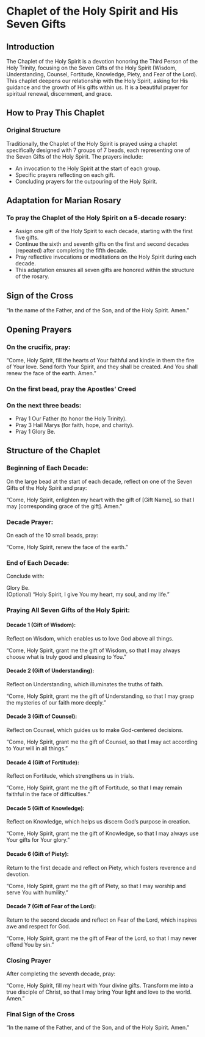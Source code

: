 # Chaplet of the Holy Spirit and His Seven Gifts

## Introduction

The Chaplet of the Holy Spirit is a devotion honoring the Third Person of the Holy Trinity, focusing on the Seven Gifts of the Holy Spirit (Wisdom, Understanding, Counsel, Fortitude, Knowledge, Piety, and Fear of the Lord). This chaplet deepens our relationship with the Holy Spirit, asking for His guidance and the growth of His gifts within us. It is a beautiful prayer for spiritual renewal, discernment, and grace.

## How to Pray This Chaplet

### Original Structure

Traditionally, the Chaplet of the Holy Spirit is prayed using a chaplet specifically designed with 7 groups of 7 beads, each representing one of the Seven Gifts of the Holy Spirit. The prayers include:

 * An invocation to the Holy Spirit at the start of each group.
 * Specific prayers reflecting on each gift.
 * Concluding prayers for the outpouring of the Holy Spirit.

## Adaptation for Marian Rosary

### To pray the Chaplet of the Holy Spirit on a 5-decade rosary:

 * Assign one gift of the Holy Spirit to each decade, starting with the first five gifts.
 * Continue the sixth and seventh gifts on the first and second decades (repeated) after completing the fifth decade.
 * Pray reflective invocations or meditations on the Holy Spirit during each decade.
 * This adaptation ensures all seven gifts are honored within the structure of the rosary.

## Sign of the Cross

“In the name of the Father, and of the Son, and of the Holy Spirit. Amen.”

## Opening Prayers

### On the crucifix, pray:

“Come, Holy Spirit, fill the hearts of Your faithful and kindle in them the fire of Your love. Send forth Your Spirit, and they shall be created. And You shall renew the face of the earth. Amen.”

### On the first bead, pray the Apostles’ Creed

### On the next three beads:

 * Pray 1 Our Father (to honor the Holy Trinity).
 * Pray 3 Hail Marys (for faith, hope, and charity).
 * Pray 1 Glory Be.

## Structure of the Chaplet

### Beginning of Each Decade:

On the large bead at the start of each decade, reflect on one of the Seven Gifts of the Holy Spirit and pray:

“Come, Holy Spirit, enlighten my heart with the gift of [Gift Name], so that I may [corresponding grace of the gift]. Amen.”

### Decade Prayer:

On each of the 10 small beads, pray:

“Come, Holy Spirit, renew the face of the earth.”

### End of Each Decade:

Conclude with:

Glory Be.  
(Optional) “Holy Spirit, I give You my heart, my soul, and my life.”

### Praying All Seven Gifts of the Holy Spirit:

#### Decade 1 (Gift of Wisdom):  

Reflect on Wisdom, which enables us to love God above all things.

“Come, Holy Spirit, grant me the gift of Wisdom, so that I may always choose what is truly good and pleasing to You.”

#### Decade 2 (Gift of Understanding):

Reflect on Understanding, which illuminates the truths of faith.

“Come, Holy Spirit, grant me the gift of Understanding, so that I may grasp the mysteries of our faith more deeply.”

#### Decade 3 (Gift of Counsel):

Reflect on Counsel, which guides us to make God-centered decisions.

“Come, Holy Spirit, grant me the gift of Counsel, so that I may act according to Your will in all things.”

#### Decade 4 (Gift of Fortitude):

Reflect on Fortitude, which strengthens us in trials.

“Come, Holy Spirit, grant me the gift of Fortitude, so that I may remain faithful in the face of difficulties.”

#### Decade 5 (Gift of Knowledge):

Reflect on Knowledge, which helps us discern God’s purpose in creation.

“Come, Holy Spirit, grant me the gift of Knowledge, so that I may always use Your gifts for Your glory.”

#### Decade 6 (Gift of Piety):

Return to the first decade and reflect on Piety, which fosters reverence and devotion.

“Come, Holy Spirit, grant me the gift of Piety, so that I may worship and serve You with humility.”

#### Decade 7 (Gift of Fear of the Lord):

Return to the second decade and reflect on Fear of the Lord, which inspires awe and respect for God.

“Come, Holy Spirit, grant me the gift of Fear of the Lord, so that I may never offend You by sin.”

### Closing Prayer

After completing the seventh decade, pray:

“Come, Holy Spirit, fill my heart with Your divine gifts. Transform me into a true disciple of Christ, so that I may bring Your light and love to the world. Amen.”

### Final Sign of the Cross

“In the name of the Father, and of the Son, and of the Holy Spirit. Amen.”
